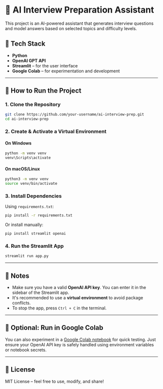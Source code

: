 # 🤖 AI Interview Preparation Assistant

This project is an AI-powered assistant that generates interview questions and model answers based on selected topics and difficulty levels.

## 🧠 Tech Stack

- **Python**
- **OpenAI GPT API**
- **Streamlit** – for the user interface
- **Google Colab** – for experimentation and development

---

## 🚀 How to Run the Project

### 1. Clone the Repository
```bash
git clone https://github.com/your-username/ai-interview-prep.git
cd ai-interview-prep
```

### 2. Create & Activate a Virtual Environment

#### On **Windows**
```bash
python -m venv venv
venv\Scripts\activate
```

#### On **macOS/Linux**
```bash
python3 -m venv venv
source venv/bin/activate
```

### 3. Install Dependencies

Using `requirements.txt`:
```bash
pip install -r requirements.txt
```

Or install manually:
```bash
pip install streamlit openai
```

### 4. Run the Streamlit App
```bash
streamlit run app.py
```

---

## 📌 Notes

- Make sure you have a valid **OpenAI API key**. You can enter it in the sidebar of the Streamlit app.
- It's recommended to use a **virtual environment** to avoid package conflicts.
- To stop the app, press `Ctrl + C` in the terminal.

---

## 🧪 Optional: Run in Google Colab

You can also experiment in a [Google Colab notebook](https://colab.research.google.com/) for quick testing. Just ensure your OpenAI API key is safely handled using environment variables or notebook secrets.

---

## 📄 License

MIT License – feel free to use, modify, and share!
